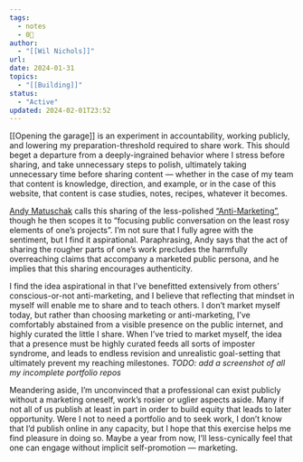 ```yaml
---
tags:
  - notes
  - 0🌲
author:
  - "[[Wil Nichols]]"
url: 
date: 2024-01-31
topics:
  - "[[Building]]"
status:
  - "Active"
updated: 2024-02-01T23:52
---
```

[[Opening the garage]] is an experiment in accountability, working publicly, and lowering my preparation-threshold required to share work. This should beget a departure from a deeply-ingrained behavior where I stress before sharing, and take unnecessary steps to polish, ultimately taking unnecessary time before sharing content — whether in the case of my team that content is knowledge, direction, and example, or in the case of this website, that content is case studies, notes, recipes, whatever it becomes.

[Andy Matuschak](https://www.andymatuschak.org) calls this sharing of the less-polished [“Anti-Marketing”](https://notes.andymatuschak.org/About_these_notes?stackedNotes=zCMhncA1iSE74MKKYQS5PBZ&stackedNotes=zF9ywLHqHfN5rFuPApiyqmP), though he then scopes it to “focusing public conversation on the least rosy elements of one’s projects”. I’m not sure that I fully agree with the sentiment, but I find it aspirational. Paraphrasing, Andy says that the act of sharing the rougher parts of one’s work precludes the harmfully overreaching claims that accompany a marketed public persona, and he implies that this sharing encourages authenticity. 

I find the idea aspirational in that I’ve benefitted extensively from others’ conscious-or-not anti-marketing, and I believe that reflecting that mindset in myself will enable me to share and to teach others. I don’t market myself today, but rather than choosing marketing or anti-marketing, I’ve comfortably abstained from a visible presence on the public internet, and highly curated the little I share. When I’ve tried to market myself, the idea that a presence must be highly curated feeds all sorts of imposter syndrome, and leads to endless revision and unrealistic goal-setting that ultimately prevent my reaching milestones. _TODO: add a screenshot of all my incomplete portfolio repos_

Meandering aside, I’m unconvinced that a professional can exist publicly without a marketing oneself, work’s rosier or uglier aspects aside. Many if not all of us publish at least in part in order to build equity that leads to later opportunity. Were I not to need a portfolio and to seek work, I don’t know that I’d publish online in any capacity, but I hope that this exercise helps me find pleasure in doing so. Maybe a year from now, I’ll less-cynically feel that one can engage without implicit self-promotion — marketing. 

